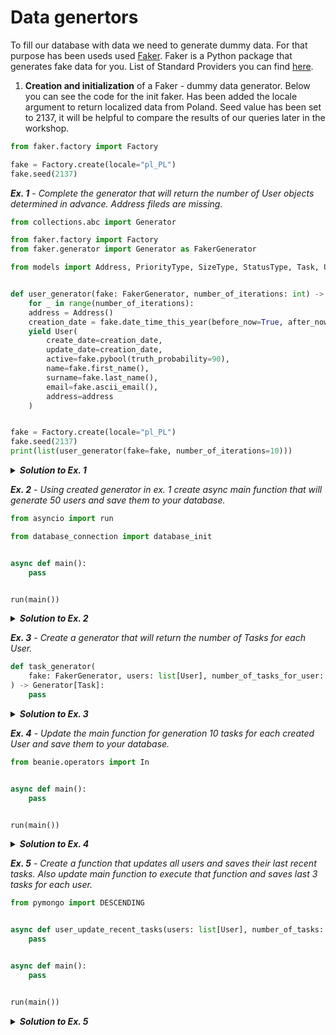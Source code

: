 # Data genertors
To fill our database with data we need to generate dummy data. For that purpose has been useds used [Faker](https://github.com/xfxf/faker-python/blob/master/README.rst). Faker is a Python package that generates fake data for you.
List of Standard Providers you can find [here](https://faker.readthedocs.io/en/master/providers.html).

1. **Creation and initialization** of a Faker - dummy data generator. Below you can see the code for the init faker. Has been added the locale argument to return localized data from Poland. Seed value has been set to 2137, it will be helpful to compare the results of our queries later in the workshop.

```python
from faker.factory import Factory

fake = Factory.create(locale="pl_PL")
fake.seed(2137)
```

***Ex. 1*** - *Complete the generator that will return the number of User objects determined in advance. Address fileds are missing.*

```python
from collections.abc import Generator

from faker.factory import Factory
from faker.generator import Generator as FakerGenerator

from models import Address, PriorityType, SizeType, StatusType, Task, User


def user_generator(fake: FakerGenerator, number_of_iterations: int) -> Generator[User]:
    for _ in range(number_of_iterations):
    address = Address()
    creation_date = fake.date_time_this_year(before_now=True, after_now=False)
    yield User(
        create_date=creation_date,
        update_date=creation_date,
        active=fake.pybool(truth_probability=90),
        name=fake.first_name(),
        surname=fake.last_name(),
        email=fake.ascii_email(),
        address=address
    )


fake = Factory.create(locale="pl_PL")
fake.seed(2137)
print(list(user_generator(fake=fake, number_of_iterations=10)))
```

<details><summary><b><i>Solution to Ex. 1</i></b></summary>

```python
from collections.abc import Generator

from faker.factory import Factory
from faker.generator import Generator as FakerGenerator

from models import Address, PriorityType, SizeType, StatusType, Task, User


def user_generator(fake: FakerGenerator, number_of_iterations: int) -> Generator[User]:
    for _ in range(number_of_iterations):
        address = Address(
            country="Poland",
            city=fake.city(),
            street=fake.street_name(),
            building_number=fake.building_number(),
            zip_code=fake.postcode(),
        )
        creation_date = fake.date_time_this_year(before_now=True, after_now=False)
        yield User(
            create_date=creation_date,
            update_date=creation_date,
            active=fake.pybool(truth_probability=90),
            name=fake.first_name(),
            surname=fake.last_name(),
            email=fake.ascii_email(),
            address=address
        )


fake = Factory.create(locale="pl_PL")
fake.seed(2137)
print(list(user_generator(fake=fake, number_of_iterations=10)))
```

</details>

***Ex. 2*** - *Using created generator in ex. 1 create async main function that will generate 50 users and save them to your database.*

```python
from asyncio import run

from database_connection import database_init


async def main():
    pass


run(main())
```

<details><summary><b><i>Solution to Ex. 2</i></b></summary>

```python
from asyncio import run

from database_connection import database_init


async def main():
    await database_init()
    fake = Factory.create(locale="pl_PL")
    fake.seed(2137)
    number_of_iterations = 50

    users = list(user_generator(fake=fake, number_of_iterations=number_of_iterations))
    await User.insert_many(users)


run(main())
```

</details>


***Ex. 3*** - *Create a generator that will return the number of Tasks for each User.*

```python
def task_generator(
    fake: FakerGenerator, users: list[User], number_of_tasks_for_user: int
) -> Generator[Task]:
    pass
```


<details><summary><b><i>Solution to Ex. 3</i></b></summary>

```python
from datetime import date


def task_generator(
    fake: FakerGenerator, users: list[User], number_of_tasks_for_user: int
) -> Generator[Task]:
    for user in users:
        for _ in range(number_of_tasks_for_user):
            create_date = user.create_date + fake.time_delta(
                end_datetime=date(2026, 1, 1)
            )
            yield Task(
                create_date=create_date,
                update_date=create_date,
                active=fake.pybool(truth_probability=90),
                name=fake.pystr(prefix="task_", max_chars=10),
                description=fake.pystr(prefix="description_", max_chars=10),
                priority=fake.enum(PriorityType),
                size=fake.enum(SizeType),
                status=fake.enum(StatusType),
                user=user,
            )
```

</details>

***Ex. 4*** - *Update the main function for generation 10 tasks for each created User and save them to your database.*

```python
from beanie.operators import In


async def main():
    pass


run(main())
```


<details><summary><b><i>Solution to Ex. 4</i></b></summary>

```python
from beanie.operators import In

async def main():
    await database_init()
    fake = Factory.create(locale="pl_PL")
    fake.seed(2137)
    number_of_iterations = 50

    users = list(user_generator(fake=fake, number_of_iterations=number_of_iterations))
    users = await User.insert_many(users)
    users = await User.find_many(
        In(User.id, users.inserted_ids),
    ).to_list()

    tasks = list(task_generator(fake=fake, users=users, number_of_tasks_for_user=10))
    await Task.insert_many(tasks)


run(main())
```

</details>


***Ex. 5*** - *Create a function that updates all users and saves their last recent tasks. Also update main function to execute that function and saves last 3 tasks for each user.*

```python
from pymongo import DESCENDING


async def user_update_recent_tasks(users: list[User], number_of_tasks: int):
    pass


async def main():
    pass


run(main())
```

<details><summary><b><i>Solution to Ex. 5</i></b></summary>

```python
from pymongo import DESCENDING


async def user_update_recent_tasks(users: list[User], number_of_tasks: int):
    for user in users:
        tasks = (
            await Task.find_many(Task.user.id == PydanticObjectId(user.id))
            .sort((Task.create_date, DESCENDING))
            .to_list(number_of_tasks)
        )
        user.recently_tasks = tasks
        await user.save()


async def main():
    await database_init()
    fake = Factory.create(locale="pl_PL")
    fake.seed(2137)
    number_of_iterations = 50

    users = list(user_generator(fake=fake, number_of_iterations=number_of_iterations))
    users = await User.insert_many(users)
    users = await User.find_many(
        In(User.id, users.inserted_ids),
    ).to_list()

    tasks = list(task_generator(fake=fake, users=users, number_of_tasks_for_user=10))
    tasks = await Task.insert_many(tasks)
    tasks = await Task.find_many(
        In(Task.id, tasks.inserted_ids),
    ).to_list()
    await user_update_recent_tasks(users=users, number_of_tasks=3)
```

</details>